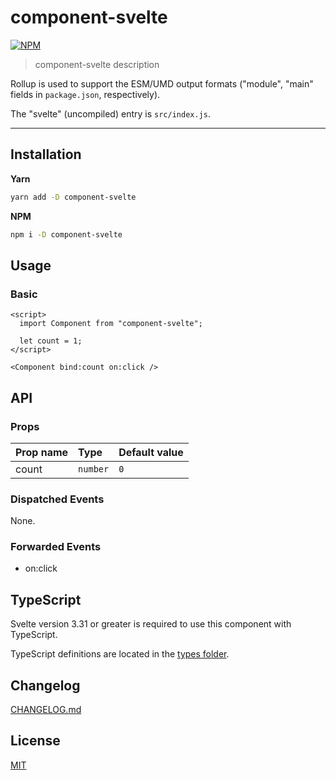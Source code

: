 # component-svelte

[![NPM][npm]][npm-url]

> component-svelte description

<!-- REPO_URL -->

Rollup is used to support the ESM/UMD output formats ("module", "main" fields in `package.json`, respectively).

The "svelte" (uncompiled) entry is `src/index.js`.

---

<!-- TOC -->

## Installation

**Yarn**

```bash
yarn add -D component-svelte
```

**NPM**

```bash
npm i -D component-svelte
```

## Usage

### Basic

```svelte
<script>
  import Component from "component-svelte";

  let count = 1;
</script>

<Component bind:count on:click />
```

## API

### Props

| Prop name | Type     | Default value |
| :-------- | :------- | :------------ |
| count     | `number` | `0`           |

### Dispatched Events

None.

### Forwarded Events

- on:click

## TypeScript

Svelte version 3.31 or greater is required to use this component with TypeScript.

TypeScript definitions are located in the [types folder](types/).

## Changelog

[CHANGELOG.md](CHANGELOG.md)

## License

[MIT](LICENSE)

[npm]: https://img.shields.io/npm/v/component-svelte.svg?style=for-the-badge&color=%23ff3e00
[npm-url]: https://npmjs.com/package/component-svelte

